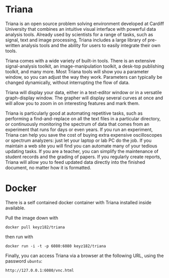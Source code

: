 Triana
======

Triana is an open source problem solving environment developed at Cardiff University that combines an 
intuitive visual interface with powerful data analysis tools. Already used by scientists for a range of 
tasks, such as signal, text and image processing, Triana includes a large library of pre-written 
analysis tools and the ability for users to easily integrate their own tools.

Triana comes with a wide variety of built-in tools. There is an extensive signal-analysis toolkit, 
an image-manipulation toolkit, a desk-top publishing toolkit, and many more. Most Triana tools will 
show you a parameter window, so you can adjust the way they work. Parameters can typically be changed 
dynamically, without interrupting the flow of data.

Triana will display your data, either in a text-editor window or in a versatile graph-display window. 
The grapher will display several curves at once and will allow you to zoom in on interesting features 
and mark them.

Triana is particularly good at automating repetitive tasks, such as performing a find-and-replace 
on all the text files in a particular directory, or continuously monitoring the spectrum of data 
that comes from an experiment that runs for days or even years. If you run an experiment, Triana 
can help you save the cost of buying extra expensive oscilloscopes or spectrum analyzers: just 
let your laptop or lab PC do the job. If you maintain a web site you will find you can automate 
many of your tedious updating tasks. If you are a teacher, you can simplify the maintenance of 
student records and the grading of papers. If you regularly create reports, Triana will allow 
you to feed updated data directly into the finished document, no matter how it is formatted.


Docker
======

There is a self contained docker container with Triana installed inside available.

Pull the image down with
```
docker pull keyz182/triana
```

then run with
```
docker run -i -t -p 6080:6080 keyz182/triana
```

Finally, you can access Triana via a browser at the following URL, using the password ```ubuntu```:
```
http://127.0.0.1:6080/vnc.html
```
